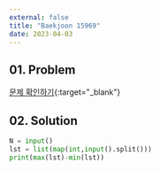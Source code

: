 ```yaml
---
external: false
title: "Baekjoon 15969"
date: 2023-04-03
---
```


## 01. Problem

[문제 확인하기](https://www.acmicpc.net/problem/15969){:target="_blank"}

## 02. Solution

```Python
N = input()
lst = list(map(int,input().split()))
print(max(lst)-min(lst))
```
